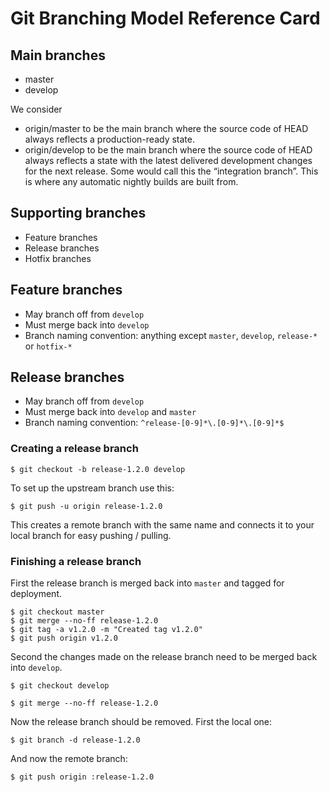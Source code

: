 
Git Branching Model Reference Card
==================================

Main branches
-------------

  - master
  - develop

We consider 
  - origin/master to be the main branch where the source code of HEAD always reflects a production-ready state.
  - origin/develop to be the main branch where the source code of HEAD always reflects a state with the latest delivered development changes for the next release. Some would call this the “integration branch”. This is where any automatic nightly builds are built from.


Supporting branches
-------------------

  - Feature branches
  - Release branches
  - Hotfix branches


Feature branches
----------------

  - May branch off from `develop`
  - Must merge back into `develop`
  - Branch naming convention: anything except `master`, `develop`, `release-*` or `hotfix-*`


Release branches
----------------

  - May branch off from `develop`
  - Must merge back into `develop` and `master`
  - Branch naming convention: `^release-[0-9]*\.[0-9]*\.[0-9]*$`

### Creating a release branch ###

    $ git checkout -b release-1.2.0 develop

To set up the upstream branch use this:

    $ git push -u origin release-1.2.0

This creates a remote branch with the same name and connects it to your local branch for easy pushing / pulling.

### Finishing a release branch ###

First the release branch is merged back into `master` and tagged for deployment.

    $ git checkout master
    $ git merge --no-ff release-1.2.0
    $ git tag -a v1.2.0 -m "Created tag v1.2.0"
    $ git push origin v1.2.0

Second the changes made on the release branch need to be merged back into `develop`.

    $ git checkout develop
    
    $ git merge --no-ff release-1.2.0

Now the release branch should be removed. First the local one:

    $ git branch -d release-1.2.0

And now the remote branch:

    $ git push origin :release-1.2.0
